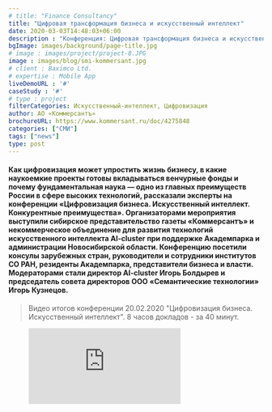 ```yaml
---
# title: "Finance Consultancy"
title: "Цифровая трансформация бизнеса и искусственный интеллект"
date: 2020-03-03T14:48:03+06:00
description : "Конференция: Цифровая трансформация бизнеса и искусственный интеллект"
bgImage: images/background/page-title.jpg
# image : images/project/project-8.JPG
image : images/blog/smi-kommersant.jpg
# client : Baximco Ltd.
# expertise : Mobile App
liveDemoURL : '#'
caseStudy : '#'
# type : project
filterCategories: Искусственный-интеллект, Цифровизация
author: АО «Коммерсантъ»
brochureURL: https://www.kommersant.ru/doc/4275848
categories: ["СМИ"]
tags: ["news"]
type: post
---
```


#### Как цифровизация может упростить жизнь бизнесу, в какие наукоемкие проекты готовы вкладываться венчурные фонды и почему фундаментальная наука — одно из главных преимуществ России в сфере высоких технологий, рассказали эксперты на конференции «Цифровизация бизнеса. Искусственный интеллект. Конкурентные преимущества». Организаторами мероприятия выступили сибирское представительство газеты «Коммерсантъ» и некоммерческое объединение для развития технологий искусственного интеллекта AI-cluster при поддержке Академпарка и администрации Новосибирской области. Конференцию посетили консулы зарубежных стран, руководители и сотрудники институтов СО РАН, резиденты Академпарка, представители бизнеса и власти. Модераторами стали директор AI-cluster Игорь Болдырев и председатель совета директоров ООО «Семантические технологии» Игорь Кузнецов.


> Видео итогов конференции 20.02.2020 "Цифровизация бизнеса. Искусственный интеллект".
> 8 часов докладов  - за 40 минут.

<!-- blank line -->
<figure class="video_container">
  <iframe src="https://www.youtube.com/embed/TmQE-3xNmJw" frameborder="0" allowfullscreen="true"> </iframe>
</figure>
<!-- blank line -->
